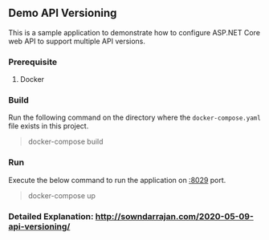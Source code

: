 ﻿## Demo API Versioning

This is a sample application to demonstrate how to configure ASP.NET Core web API to support multiple API versions.

### Prerequisite

1. Docker

### Build

Run the following command on the directory where the `docker-compose.yaml` file exists in this project.

> docker-compose build

### Run

Execute the below command to run the application on [:8029](http://localhost:8029) port.

> docker-compose up

### Detailed Explanation: http://sowndarrajan.com/2020-05-09-api-versioning/
